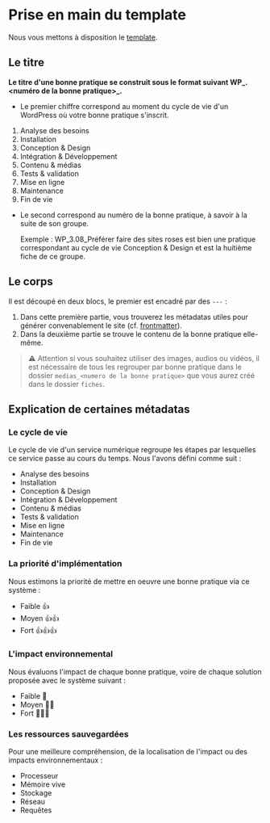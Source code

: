 # Prise en main du template

Nous vous mettons à disposition le [template](WP_0.00_Titre%20de%20la%20bonne%20pratique.md).

## Le titre

**Le titre d'une bonne pratique se construit sous le format suivant WP_<numero de cycle>.<numéro de la bonne pratique>_<Titre de la bonne pratique>.**
- Le premier chiffre correspond au moment du cycle de vie d'un WordPress où votre bonne pratique s'inscrit.
 1. Analyse des besoins
 2. Installation
  3. Conception & Design
  4. Intégration & Développement
  5. Contenu & médias
  6. Tests & validation
  7. Mise en ligne
  8. Maintenance
  9. Fin de vie
  
- Le second correspond au numéro de la bonne pratique, à savoir à la suite de son groupe.
  
  Exemple : WP_3.08_Préférer faire des sites roses est bien une pratique correspondant au cycle de vie Conception & Design et est la huitième fiche de ce groupe.
  
 ## Le corps
  
Il est découpé en deux blocs, le premier est encadré par des `---` :
1. Dans cette première partie, vous trouverez les métadatas utiles pour générer convenablement le site (cf. [frontmatter](https://frontmatter.codes)).
2. Dans la deuxième partie se trouve le contenu de la bonne pratique elle-même.

> ⚠️ Attention si vous souhaitez utiliser des images, audios ou vidéos, il est nécessaire de tous les regrouper par bonne pratique dans le dossier `medias_<numero de la bonne pratique>` que vous aurez créé dans le dossier `fiches`.

## Explication de certaines métadatas

### Le cycle de vie
Le cycle de vie d'un service numérique regroupe les étapes par lesquelles ce service passe au cours du temps.
Nous l'avons défini comme suit :
- Analyse des besoins
- Installation
- Conception & Design
- Intégration & Développement
- Contenu & médias
- Tests & validation
- Mise en ligne
- Maintenance
- Fin de vie

### La priorité d'implémentation
Nous estimons la priorité de mettre en oeuvre une bonne pratique via ce système :
- Faible 👍
- Moyen 👍👍
- Fort 👍👍👍
  
### L'impact environnemental
Nous évaluons l'impact de chaque bonne pratique, voire de chaque solution proposée avec le système suivant :
 - Faible 🌱
 - Moyen 🌱🌱
 - Fort 🌱🌱🌱
  
### Les ressources sauvegardées
Pour une meilleure compréhension, de la localisation de l'impact ou des impacts environnementaux :
 - Processeur
 - Mémoire vive
 - Stockage
 - Réseau
 - Requêtes
